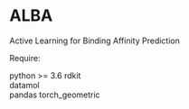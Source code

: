 # ALBA
Active Learning for Binding Affinity Prediction

Require: 

python >= 3.6
rdkit   
datamol   
pandas
torch_geometric
